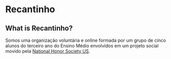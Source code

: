 # Recantinho
## What is Recantinho?
Somos uma organização voluntária e online formada por um grupo de cinco alunos do terceiro ano do Ensino Médio envolvidos em um projeto social movido pela [National Honor Society US](https://www.nhs.us/).
